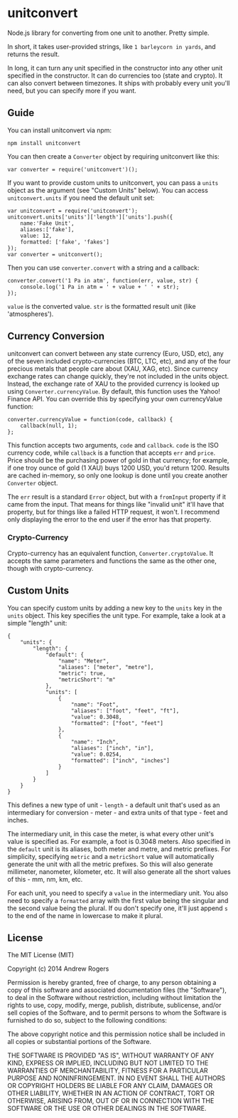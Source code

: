 # unitconvert

Node.js library for converting from one unit to another. Pretty simple.

In short, it takes user-provided strings, like `1 barleycorn in yards`, and returns the result. 

In long, it can turn any unit specified in the constructor into any other unit specified in the constructor. It can do currencies too (state and crypto). It can also convert between timezones. It ships with probably every unit you'll need, but you can specify more if you want.

## Guide

You can install unitconvert via npm:

    npm install unitconvert
    
You can then create a `Converter` object by requiring unitconvert like this: 

    var converter = require('unitconvert')();

If you want to provide custom units to unitconvert, you can pass a `units` object as the argument (see "Custom Units" below). You can access `unitconvert.units` if you need the default unit set:

    var unitconvert = require('unitconvert');
    unitconvert.units['units']['length']['units'].push({
        name:'Fake Unit',
        aliases:['fake'],
        value: 12,
        formatted: ['fake', 'fakes']
    });
    var converter = unitconvert();
    
Then you can use `converter.convert` with a string and a callback:

    converter.convert('1 Pa in atm', function(err, value, str) {
        console.log('1 Pa in atm = ' + value + ' ' + str);
    });
    
`value` is the converted value. `str` is the formatted result unit (like 'atmospheres').

## Currency Conversion

unitconvert can convert between any state currency (Euro, USD, etc), any of the seven included crypto-currencies (BTC, LTC, etc), and any of the four precious metals that people care about (XAU, XAG, etc). Since currency exchange rates can change quickly, they're not included in the units object. Instead, the exchange rate of XAU to the provided currency is looked up using `Converter.currencyValue`. By default, this function uses the Yahoo! Finance API. You can override this by specifying your own currencyValue function:

    converter.currencyValue = function(code, callback) {
        callback(null, 1);
    };
    
This function accepts two arguments, `code` and `callback`. `code` is the ISO currency code, while `callback` is a function that accepts `err` and `price`. Price should be the purchasing power of gold in that currency; for example, if one troy ounce of gold (1 XAU) buys 1200 USD, you'd return 1200. Results are cached in-memory, so only one lookup is done until you create another `Converter` object.

The `err` result is a standard `Error` object, but with a `fromInput` property if it came from the input. That means for things like "invalid unit" it'll have that property, but for things like a failed HTTP request, it won't. I recommend only displaying the error to the end user if the error has that property.

### Crypto-Currency

Crypto-currency has an equivalent function, `Converter.cryptoValue`. It accepts the same parameters and functions the same as the other one, though with crypto-currency.

## Custom Units

You can specify custom units by adding a new key to the `units` key in the `units` object. This key specifies the unit type. For example, take a look at a simple "length" unit:

    {
    	"units": {
    		"length": {
    			"default": {
    				"name": "Meter",
    				"aliases": ["meter", "metre"],
    				"metric": true,
    				"metricShort": "m"
    			},
    			"units": [
    				{
    					"name": "Foot",
    					"aliases": ["foot", "feet", "ft"],
    					"value": 0.3048,
    					"formatted": ["foot", "feet"]
    				},
    				{
    					"name": "Inch",
    					"aliases": ["inch", "in"],
    					"value": 0.0254,
    					"formatted": ["inch", "inches"]
    				}
    			]
    		}
    	}
    }
    
This defines a new type of unit - `length` - a default unit that's used as an intermediary for conversion - meter - and extra units of that type - feet and inches.

The intermediary unit, in this case the meter, is what every other unit's value is specified as. For example, a foot is 0.3048 meters. Also specified in the `default` unit is its aliases, both meter and metre, and metric prefixes. For simplicity, specifying `metric` and a `metricShort` value will automatically generate the unit with all the metric prefixes. So this will also generate millimeter, nanometer, kilometer, etc. It will also generate all the short values of this - mm, nm, km, etc. 

For each unit, you need to specify a `value` in the intermediary unit. You also need to specify a `formatted` array with the first value being the singular and the second value being the plural. If ou don't specify one, it'll just append `s` to the end of the name in lowercase to make it plural.

## License

The MIT License (MIT)

Copyright (c) 2014 Andrew Rogers

Permission is hereby granted, free of charge, to any person obtaining a copy
of this software and associated documentation files (the "Software"), to deal
in the Software without restriction, including without limitation the rights
to use, copy, modify, merge, publish, distribute, sublicense, and/or sell
copies of the Software, and to permit persons to whom the Software is
furnished to do so, subject to the following conditions:

The above copyright notice and this permission notice shall be included in
all copies or substantial portions of the Software.

THE SOFTWARE IS PROVIDED "AS IS", WITHOUT WARRANTY OF ANY KIND, EXPRESS OR
IMPLIED, INCLUDING BUT NOT LIMITED TO THE WARRANTIES OF MERCHANTABILITY,
FITNESS FOR A PARTICULAR PURPOSE AND NONINFRINGEMENT. IN NO EVENT SHALL THE
AUTHORS OR COPYRIGHT HOLDERS BE LIABLE FOR ANY CLAIM, DAMAGES OR OTHER
LIABILITY, WHETHER IN AN ACTION OF CONTRACT, TORT OR OTHERWISE, ARISING FROM,
OUT OF OR IN CONNECTION WITH THE SOFTWARE OR THE USE OR OTHER DEALINGS IN
THE SOFTWARE.